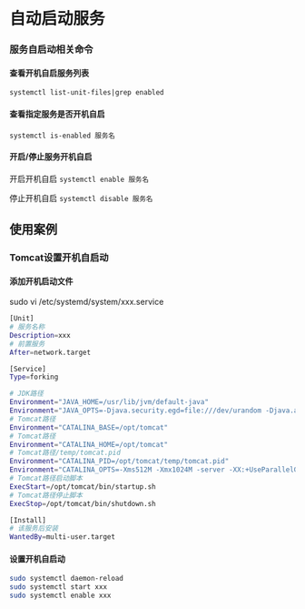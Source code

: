 # 自动启动服务

### 服务自启动相关命令

#### 查看开机自启服务列表

`systemctl list-unit-files|grep enabled `

#### 查看指定服务是否开机自启

`systemctl is-enabled 服务名 `

#### 开启/停止服务开机自启

开启开机自启   `systemctl enable 服务名`

停止开机自启   `systemctl disable 服务名`

## 使用案例

### Tomcat设置开机自启动

#### 添加开机启动文件

sudo vi /etc/systemd/system/xxx.service 

```sh
[Unit]
# 服务名称
Description=xxx
# 前置服务
After=network.target

[Service]
Type=forking

# JDK路径
Environment="JAVA_HOME=/usr/lib/jvm/default-java"
Environment="JAVA_OPTS=-Djava.security.egd=file:///dev/urandom -Djava.awt.headless=true"
# Tomcat路径
Environment="CATALINA_BASE=/opt/tomcat"
# Tomcat路径
Environment="CATALINA_HOME=/opt/tomcat"
# Tomcat路径/temp/tomcat.pid
Environment="CATALINA_PID=/opt/tomcat/temp/tomcat.pid"
Environment="CATALINA_OPTS=-Xms512M -Xmx1024M -server -XX:+UseParallelGC"
# Tomcat路径启动脚本
ExecStart=/opt/tomcat/bin/startup.sh
# Tomcat路径停止脚本
ExecStop=/opt/tomcat/bin/shutdown.sh

[Install]
# 该服务后安装
WantedBy=multi-user.target
```

#### 设置开机自启动

```sh
sudo systemctl daemon-reload
sudo systemctl start xxx
sudo systemctl enable xxx
```

